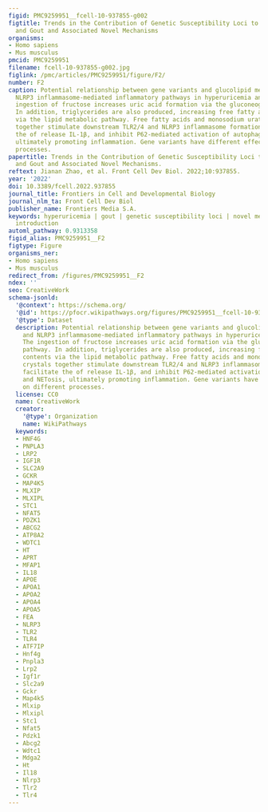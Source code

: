 ```yaml
---
figid: PMC9259951__fcell-10-937855-g002
figtitle: Trends in the Contribution of Genetic Susceptibility Loci to Hyperuricemia
  and Gout and Associated Novel Mechanisms
organisms:
- Homo sapiens
- Mus musculus
pmcid: PMC9259951
filename: fcell-10-937855-g002.jpg
figlink: /pmc/articles/PMC9259951/figure/F2/
number: F2
caption: Potential relationship between gene variants and glucolipid metabolism and
  NLRP3 inflammasome-mediated inflammatory pathways in hyperuricemia and gout. The
  ingestion of fructose increases uric acid formation via the gluconeogenic pathway.
  In addition, triglycerides are also produced, increasing free fatty acid contents
  via the lipid metabolic pathway. Free fatty acids and monosodium urate crystals
  together stimulate downstream TLR2/4 and NLRP3 inflammasome formation, facilitate
  the of release IL-1β, and inhibit P62-mediated activation of autophagy and NETosis,
  ultimately promoting inflammation. Gene variants have different effects on different
  processes.
papertitle: Trends in the Contribution of Genetic Susceptibility Loci to Hyperuricemia
  and Gout and Associated Novel Mechanisms.
reftext: Jianan Zhao, et al. Front Cell Dev Biol. 2022;10:937855.
year: '2022'
doi: 10.3389/fcell.2022.937855
journal_title: Frontiers in Cell and Developmental Biology
journal_nlm_ta: Front Cell Dev Biol
publisher_name: Frontiers Media S.A.
keywords: hyperuricemia | gout | genetic susceptibility loci | novel mechanism | inflammation
  introduction
automl_pathway: 0.9313358
figid_alias: PMC9259951__F2
figtype: Figure
organisms_ner:
- Homo sapiens
- Mus musculus
redirect_from: /figures/PMC9259951__F2
ndex: ''
seo: CreativeWork
schema-jsonld:
  '@context': https://schema.org/
  '@id': https://pfocr.wikipathways.org/figures/PMC9259951__fcell-10-937855-g002.html
  '@type': Dataset
  description: Potential relationship between gene variants and glucolipid metabolism
    and NLRP3 inflammasome-mediated inflammatory pathways in hyperuricemia and gout.
    The ingestion of fructose increases uric acid formation via the gluconeogenic
    pathway. In addition, triglycerides are also produced, increasing free fatty acid
    contents via the lipid metabolic pathway. Free fatty acids and monosodium urate
    crystals together stimulate downstream TLR2/4 and NLRP3 inflammasome formation,
    facilitate the of release IL-1β, and inhibit P62-mediated activation of autophagy
    and NETosis, ultimately promoting inflammation. Gene variants have different effects
    on different processes.
  license: CC0
  name: CreativeWork
  creator:
    '@type': Organization
    name: WikiPathways
  keywords:
  - HNF4G
  - PNPLA3
  - LRP2
  - IGF1R
  - SLC2A9
  - GCKR
  - MAP4K5
  - MLXIP
  - MLXIPL
  - STC1
  - NFAT5
  - PDZK1
  - ABCG2
  - ATP8A2
  - WDTC1
  - HT
  - APRT
  - MFAP1
  - IL18
  - APOE
  - APOA1
  - APOA2
  - APOA4
  - APOA5
  - FEA
  - NLRP3
  - TLR2
  - TLR4
  - ATF7IP
  - Hnf4g
  - Pnpla3
  - Lrp2
  - Igf1r
  - Slc2a9
  - Gckr
  - Map4k5
  - Mlxip
  - Mlxipl
  - Stc1
  - Nfat5
  - Pdzk1
  - Abcg2
  - Wdtc1
  - Mdga2
  - Ht
  - Il18
  - Nlrp3
  - Tlr2
  - Tlr4
---
```

